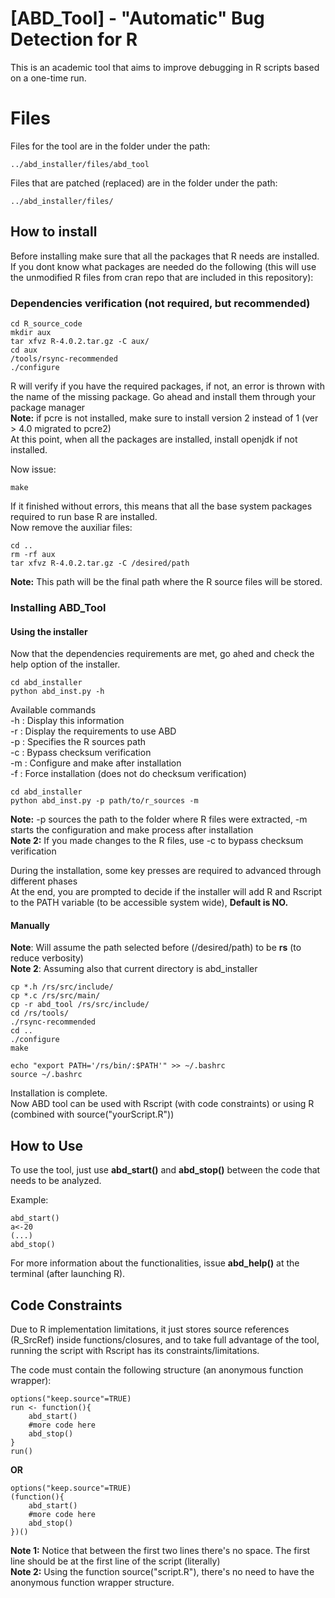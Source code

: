 # [ABD_Tool] - "Automatic" Bug Detection for R

This is an academic tool that aims to improve debugging in R scripts based on a one-time run.


# Files
Files for the tool are in the folder under the path:
```
../abd_installer/files/abd_tool
```

Files that are patched (replaced) are in the folder under the path:
```
../abd_installer/files/
```

## How to install
Before installing make sure that all the packages that R needs are installed.</br>
If you dont know what packages are needed do the following (this will use the unmodified R files from cran repo that are included in this repository):

### Dependencies verification (not required, but recommended)
```
cd R_source_code
mkdir aux
tar xfvz R-4.0.2.tar.gz -C aux/
cd aux
/tools/rsync-recommended
./configure 
```
R will verify if you have the required packages, if not, an error is thrown with the name of the missing package. Go ahead and install them through your package manager</br>
**Note:** if pcre is not installed, make sure to install version 2 instead of 1 (ver > 4.0 migrated to pcre2) </br>
At this point, when all the packages are installed, install openjdk if not installed. </br>

Now issue:
```
make
```
If it finished without errors, this means that all the base system packages required to run base R are installed. </br>
Now remove the auxiliar files:
```
cd ..
rm -rf aux
tar xfvz R-4.0.2.tar.gz -C /desired/path
```
**Note:** This path will be the final path where the R source files will be stored. </br>

### Installing ABD_Tool

#### Using the installer
Now that the dependencies requirements are met, go ahed and check the help option of the installer. </br>

```
cd abd_installer
python abd_inst.py -h
```

Available commands</br>
        -h : Display this information</br>
        -r : Display the requirements to use ABD</br>
        -p : Specifies the R sources path</br>
        -c : Bypass checksum verification</br>
        -m : Configure and make after installation</br>
		-f : Force installation (does not do checksum verification)</br>
```
cd abd_installer
python abd_inst.py -p path/to/r_sources -m
```
**Note:** -p sources the path to the folder where R files were extracted, -m starts the configuration and make process after installation </br>
**Note 2:** If you made changes to the R files, use -c to bypass checksum verification</br>

During the installation, some key presses are required to advanced through different phases</br>
At the end, you are prompted to decide if the installer will add R and Rscript to the PATH variable (to be accessible system wide), <b>Default is NO. </b></br>

#### Manually

**Note**: Will assume the path selected before (/desired/path) to be <b>rs</b> (to reduce verbosity)</br>
**Note 2**: Assuming also that current directory is abd_installer
```
cp *.h /rs/src/include/
cp *.c /rs/src/main/
cp -r abd_tool /rs/src/include/
cd /rs/tools/
./rsync-recommended
cd ..
./configure
make

echo "export PATH='/rs/bin/:$PATH'" >> ~/.bashrc
source ~/.bashrc
```
Installation is complete. </br>
Now ABD tool can be used with Rscript (with code constraints) or using R (combined with source("yourScript.R"))</br>

## How to Use
To use the tool, just use **abd_start()** and **abd_stop()** between the code that needs to be analyzed.

Example:
```
abd_start()
a<-20
(...)
abd_stop()
```

For more information about the functionalities, issue **abd_help()** at the terminal (after launching R).
## Code Constraints

Due to R implementation limitations, it just stores source references (R_SrcRef) inside functions/closures, and to take full advantage of the tool, running the script with Rscript has its constraints/limitations.

The code must contain the following structure (an anonymous function wrapper):
```
options("keep.source"=TRUE)
run <- function(){
	abd_start()
	#more code here
	abd_stop()
}
run()
```
**OR**

```
options("keep.source"=TRUE)
(function(){
	abd_start()
	#more code here
	abd_stop()
})()
```
**Note 1:** Notice that between the first two lines there's no space. The first line should be at the first line of the script (literally)</br>
**Note 2:** Using the function source("script.R"), there's no need to have the anonymous function wrapper structure.

